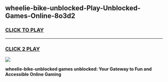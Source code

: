 
## wheelie-bike-unblocked-Play-Unblocked-Games-Online-8o3d2
<h3>
<a href="https://premium76.site?title=wheelie-bike-unblocked&ref=25A">CLICK TO PLAY</a></h3>
<hr>

<h3>
<a href="https://premium76.site?title=wheelie-bike-unblocked&ref=25A">CLICK 2 PLAY</a>
  
</h3>

<a href="https://premium76.site?title=wheelie-bike-unblocked&ref=25A"><img src="https://clearcache.store/games.png"></a>


**wheelie-bike-unblocked games unblocked: Your Gateway to Fun and Accessible Online Gaming**

